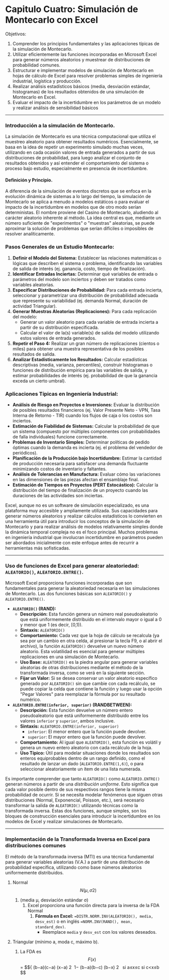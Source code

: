 # Capitulo Cuatro: Simulación de Montecarlo con Excel

Objetivos:

1. Comprender los principios fundamentales y las aplicaciones típicas de la simulación de Montecarlo.
2. Utilizar eficientemente las funciones incorporadas en Microsoft Excel para generar números aleatorios y muestrear de distribuciones de probabilidad comunes.
3. Estructurar e implementar modelos de simulación de Montecarlo en hojas de cálculo de Excel para resolver problemas simples de ingeniería industrial, logística y producción.
4. Realizar análisis estadísticos básicos (media, desviación estándar, histogramas) de los resultados obtenidos de una simulación de Montecarlo en Excel.
5. Evaluar el impacto de la incertidumbre en los parámetros de un modelo y realizar análisis de sensibilidad básicos

***

### **Introducción a la simulación de Montecarlo.**

La simulación de Montecarlo es una técnica computacional que utiliza el muestreo aleatorio para obtener resultados numéricos. Esencialmente, se basa en la idea de repetir un experimento simulado muchas veces, utilizando en cada ocasión valores de entrada generados a partir de sus distribuciones de probabilidad, para luego analizar el conjunto de resultados obtenidos y así entender el comportamiento del sistema o proceso bajo estudio, especialmente en presencia de incertidumbre.  &#x20;

#### **Definición y Principio.**&#x20;

A diferencia de la simulación de eventos discretos que se enfoca en la evolución dinámica de sistemas a lo largo del tiempo, la simulación de Montecarlo se aplica a menudo a modelos estáticos o para evaluar el impacto de la incertidumbre en modelos que de otro modo serían deterministas. El nombre proviene del Casino de Montecarlo, aludiendo al carácter aleatorio inherente al método. La idea central es que, mediante un número suficiente de "experimentos" o "muestras" aleatorias, se puede aproximar la solución de problemas que serían difíciles o imposibles de resolver analíticamente.  &#x20;

### **Pasos Generales de un Estudio Montecarlo:**

1. **Definir el Modelo del Sistema:** Establecer las relaciones matemáticas o lógicas que describen el sistema o problema, identificando las variables de salida de interés (ej. ganancia, costo, tiempo de finalización).
2. **Identificar Entradas Inciertas:** Determinar qué variables de entrada o parámetros del modelo son inciertos y deben ser tratados como variables aleatorias.
3. **Especificar Distribuciones de Probabilidad:** Para cada entrada incierta, seleccionar y parametrizar una distribución de probabilidad adecuada que represente su variabilidad (ej. demanda Normal, duración de actividad Triangular).
4. **Generar Muestras Aleatorias (Replicaciones):** Para cada replicación del modelo:
   * Generar un valor aleatorio para cada variable de entrada incierta a partir de su distribución especificada.
   * Calcular el valor de la(s) variable(s) de salida del modelo utilizando estos valores de entrada generados.
5. **Repetir el Paso 4:** Realizar un gran número de replicaciones (cientos o miles) para obtener una muestra representativa de los posibles resultados de salida.
6. **Analizar Estadísticamente los Resultados:** Calcular estadísticas descriptivas (media, varianza, percentiles), construir histogramas o funciones de distribución empírica para las variables de salida, y estimar probabilidades de interés (ej. probabilidad de que la ganancia exceda un cierto umbral).

### **Aplicaciones Típicas en Ingeniería Industrial:**

* **Análisis de Riesgo en Proyectos e Inversiones:** Evaluar la distribución de posibles resultados financieros (ej. Valor Presente Neto - VPN, Tasa Interna de Retorno - TIR) cuando los flujos de caja o los costos son inciertos.  &#x20;
* **Estimación de Fiabilidad de Sistemas:** Calcular la probabilidad de que un sistema (compuesto por múltiples componentes con probabilidades de falla individuales) funcione correctamente.
* **Problemas de Inventario Simples:** Determinar políticas de pedido óptimas cuando la demanda es incierta (ej. el problema del vendedor de periódicos).  &#x20;
* **Planificación de la Producción bajo Incertidumbre:** Estimar la cantidad de producción necesaria para satisfacer una demanda fluctuante minimizando costos de inventario y faltantes.
* **Análisis de Tolerancias en Manufactura:** Evaluar cómo las variaciones en las dimensiones de las piezas afectan el ensamblaje final.
* **Estimación de Tiempos en Proyectos (PERT Estocástico):** Calcular la distribución del tiempo de finalización de un proyecto cuando las duraciones de las actividades son inciertas.  &#x20;

Excel, aunque no es un software de simulación especializado, es una plataforma muy accesible y ampliamente utilizada. Sus capacidades para generar números aleatorios y realizar cálculos estadísticos lo convierten en una herramienta útil para introducir los conceptos de la simulación de Montecarlo y para realizar análisis de modelos relativamente simples donde la dinámica temporal compleja no es el foco principal. Muchos problemas en ingeniería industrial que involucran incertidumbre en parámetros pueden ser abordados inicialmente con este enfoque antes de recurrir a herramientas más sofisticadas.  &#x20;

***

### **Uso de funciones de Excel para generar aleatoriedad: `ALEATORIO()`, `ALEATORIO.ENTRE()`.**

Microsoft Excel proporciona funciones incorporadas que son fundamentales para generar la aleatoriedad necesaria en las simulaciones de Montecarlo. Las dos funciones básicas son `ALEATORIO()` y `ALEATORIO.ENTRE()`.

* **`ALEATORIO()` (RAND):**
  * **Descripción:** Esta función genera un número real pseudoaleatorio que está uniformemente distribuido en el intervalo mayor o igual a 0 y menor que 1 (es decir, \[0,1)).  &#x20;
  * **Sintaxis:** `ALEATORIO()`
  * **Comportamiento:** Cada vez que la hoja de cálculo se recalcula (ya sea por un cambio en otra celda, al presionar la tecla F9, o al abrir el archivo), la función `ALEATORIO()` devuelve un nuevo número aleatorio. Esta volatilidad es esencial para generar múltiples replicaciones en una simulación de Montecarlo.
  * **Uso Base:** `ALEATORIO()` es la piedra angular para generar variables aleatorias de otras distribuciones mediante el método de la transformada inversa, como se verá en la siguiente sección.
  * **Fijar un Valor:** Si se desea conservar un valor aleatorio específico generado por `ALEATORIO()` sin que cambie con cada recálculo, se puede copiar la celda que contiene la función y luego usar la opción "Pegar Valores" para reemplazar la fórmula por su resultado numérico.  &#x20;
* **`ALEATORIO.ENTRE(inferior, superior)` (RANDBETWEEN):**
  * **Descripción:** Esta función devuelve un número entero pseudoaleatorio que está uniformemente distribuido entre los valores `inferior` y `superior`, ambos inclusive.  &#x20;
  * **Sintaxis:** `ALEATORIO.ENTRE(inferior, superior)`
    * `inferior`: El menor entero que la función puede devolver.
    * `superior`: El mayor entero que la función puede devolver.
  * **Comportamiento:** Al igual que `ALEATORIO()`, esta función es volátil y genera un nuevo entero aleatorio con cada recálculo de la hoja.
  * **Uso Típico:** Útil para modelar situaciones donde los resultados son enteros equiprobables dentro de un rango definido, como el resultado de lanzar un dado (`ALEATORIO.ENTRE(1,6)`), o para seleccionar aleatoriamente un ítem de una lista numerada.

Es importante comprender que tanto `ALEATORIO()` como `ALEATORIO.ENTRE()` generan números a partir de una _distribución uniforme_. Esto significa que cada valor posible dentro de sus respectivos rangos tiene la misma probabilidad de ocurrir. Si se necesita modelar fenómenos que siguen otras distribuciones (Normal, Exponencial, Poisson, etc.), será necesario transformar la salida de `ALEATORIO()` utilizando técnicas como la transformada inversa. Estas dos funciones, aunque simples, son los bloques de construcción esenciales para introducir la incertidumbre en los modelos de Excel y realizar simulaciones de Montecarlo.&#x20;

***

### Implementación de la Transformada Inversa en Excel para distribuciones comunes

El método de la transformada inversa (MTI) es una técnica fundamental para generar variables aleatorias (V.A.) a partir de una distribución de probabilidad específica, utilizando como base números aleatorios uniformemente distribuidos.

1.  Normal $$N(μ,σ2)$$

    1. &#x20;(media μ, desviación estándar σ)
       1. Excel proporciona una función directa para la inversa de la FDA Normal
          1. **Fórmula en Excel:** `=DISTR.NORM.INV(ALEATORIO(), media, desv_est)` o en inglés `=NORM.INV(RAND(), mean, standard_dev)`.  &#x20;
             * Reemplace `media` y `desv_est` con los valores deseados.&#x20;


2. Triangular (mínimo a, moda c, máximo b).
   1. La FDA es $$F(x)$$ = $${  (b−a)(c−a) (x−a)  2   ​   1−  (b−a)(b−c) (b−x)  2   ​   ​    si a≤x≤c si c<x≤b ​$$
